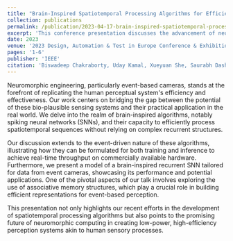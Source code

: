 ```yaml
---
title: "Brain-Inspired Spatiotemporal Processing Algorithms for Efficient Event-Based Perception"
collection: publications
permalink: /publication/2023-04-17-brain-inspired-spatiotemporal-processing-algorithms
excerpt: 'This conference presentation discusses the advancement of neuromorphic event-based cameras through brain-inspired algorithms, particularly spiking neural networks (SNNs), to enable efficient, low-power, and low-latency spatiotemporal processing for real-world applications. Highlighting the utility of SNNs in approximating spatiotemporal sequences and their event-driven training and inference for real-time performance, it also explores the role of associative memory structures in enhancing event-based perception.'
date: 2023
venue: '2023 Design, Automation & Test in Europe Conference & Exhibition (DATE)'
pages: '1-6'
publisher: 'IEEE'
citation: 'Biswadeep Chakraborty, Uday Kamal, Xueyuan She, Saurabh Dash, Saibal Mukhopadhyay. (2023). "Brain-Inspired Spatiotemporal Processing Algorithms for Efficient Event-Based Perception." Presented at 2023 Design, Automation & Test in Europe Conference & Exhibition (DATE), IEEE, pp. 1-6.'
---
```


Neuromorphic engineering, particularly event-based cameras, stands at the forefront of replicating the human perceptual system's efficiency and effectiveness. Our work centers on bridging the gap between the potential of these bio-plausible sensing systems and their practical application in the real world. We delve into the realm of brain-inspired algorithms, notably spiking neural networks (SNNs), and their capacity to efficiently process spatiotemporal sequences without relying on complex recurrent structures.

Our discussion extends to the event-driven nature of these algorithms, illustrating how they can be formulated for both training and inference to achieve real-time throughput on commercially available hardware. Furthermore, we present a model of a brain-inspired recurrent SNN tailored for data from event cameras, showcasing its performance and potential applications. One of the pivotal aspects of our talk involves exploring the use of associative memory structures, which play a crucial role in building efficient representations for event-based perception.

This presentation not only highlights our recent efforts in the development of spatiotemporal processing algorithms but also points to the promising future of neuromorphic computing in creating low-power, high-efficiency perception systems akin to human sensory processes.
